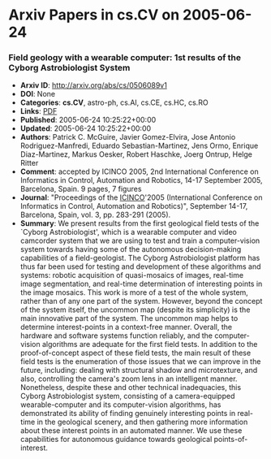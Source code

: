# Arxiv Papers in cs.CV on 2005-06-24
### Field geology with a wearable computer: 1st results of the Cyborg Astrobiologist System
- **Arxiv ID**: http://arxiv.org/abs/cs/0506089v1
- **DOI**: None
- **Categories**: **cs.CV**, astro-ph, cs.AI, cs.CE, cs.HC, cs.RO
- **Links**: [PDF](http://arxiv.org/pdf/cs/0506089v1)
- **Published**: 2005-06-24 10:25:22+00:00
- **Updated**: 2005-06-24 10:25:22+00:00
- **Authors**: Patrick C. McGuire, Javier Gomez-Elvira, Jose Antonio Rodriguez-Manfredi, Eduardo Sebastian-Martinez, Jens Ormo, Enrique Diaz-Martinez, Markus Oesker, Robert Haschke, Joerg Ontrup, Helge Ritter
- **Comment**: accepted by ICINCO 2005, 2nd International Conference on Informatics
  in Control, Automation and Robotics, 14-17 September 2005, Barcelona, Spain.
  9 pages, 7 figures
- **Journal**: "Proceedings of the <a
  href="http://www.icinco.org">ICINCO</a>'2005 (International Conference on
  Informatics in Control, Automation and Robotics)", September 14-17,
  Barcelona, Spain, vol. 3, pp. 283-291 (2005).
- **Summary**: We present results from the first geological field tests of the `Cyborg Astrobiologist', which is a wearable computer and video camcorder system that we are using to test and train a computer-vision system towards having some of the autonomous decision-making capabilities of a field-geologist. The Cyborg Astrobiologist platform has thus far been used for testing and development of these algorithms and systems: robotic acquisition of quasi-mosaics of images, real-time image segmentation, and real-time determination of interesting points in the image mosaics. This work is more of a test of the whole system, rather than of any one part of the system. However, beyond the concept of the system itself, the uncommon map (despite its simplicity) is the main innovative part of the system. The uncommon map helps to determine interest-points in a context-free manner. Overall, the hardware and software systems function reliably, and the computer-vision algorithms are adequate for the first field tests. In addition to the proof-of-concept aspect of these field tests, the main result of these field tests is the enumeration of those issues that we can improve in the future, including: dealing with structural shadow and microtexture, and also, controlling the camera's zoom lens in an intelligent manner. Nonetheless, despite these and other technical inadequacies, this Cyborg Astrobiologist system, consisting of a camera-equipped wearable-computer and its computer-vision algorithms, has demonstrated its ability of finding genuinely interesting points in real-time in the geological scenery, and then gathering more information about these interest points in an automated manner. We use these capabilities for autonomous guidance towards geological points-of-interest.



